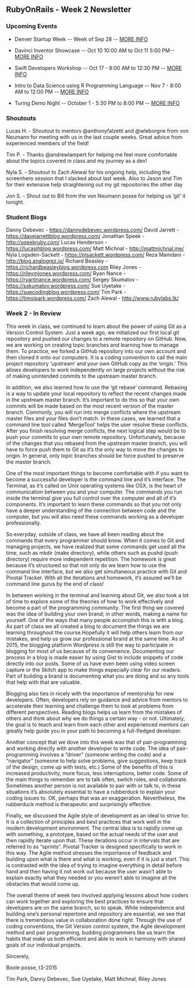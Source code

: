 ## RubyOnRails - Week 2 Newsletter

### Upcoming Events

* Denver Startup Week -- Week of Sep 28 -- [MORE INFO](http://www.denverstartupweek.org/schedule)

* Davinci Inventor Showcase -- Oct 10 10:00 AM to Oct 11 5:00 PM-- [MORE INFO](http://www.davinciinstitute.com/colorado-professional-workshops/inventor-showcase2015)

* Swift Developers Workshop -- Oct 17 - 8:00 AM to 12:30 PM -- [MORE INFO](http://www.davincicoders.com/calendar/learn-ios-development-colorado)

* Intro to Data Science using R Programming Language -- Nov 7 - 8:00 AM to 12:00 PM -- [MORE INFO](http://www.davinciinstitute.com/colorado-professional-workshops/data-science)

* Turing Demo Night -- October 1 - 5:30 PM to 8:00 PM -- [MORE INFO](http://www.meetup.com/Turing-Community-Events/events/225568066/)


### Shoutouts

Lucas H. - Shoutout to mentors @anthonyfalzetti and @wleborgne from von Neumann for meeting with us in the last couple weeks. Great advice from experienced members of the field!

Tim P. - Thanks @andrewlampert for  helping me feel more comfortable about the topics covered in class and my journey as a dev!

Nyla S. - Shoutout to Zach Alewal for his ongoing help, including the screenhero session that I slacked about last week. Also to Jason and Tim for their extensive help straightening out my git repositories the other day

Jon S. - Shout out to Bill from the von Neumann posse for helping us ‘git’ it tonight.

### Student Blogs

Danny Debevec - https://dannydebevec.wordpress.com/
David Jarrett - https://davejarrettblog.wordpress.com/
Jonathan Speek - http://speekruby.com/
Lucas Henderson - https://lucasjhblog.wordpress.com/
Matt Michnal - http://mattmichnal.me/
Nyla Logsden-Sackett - https://nlsackett.wordpress.com/
Reza Mamdani - http://blog.analogrez.io/
Richard Beasley - https://richardbeasleyblog.wordpress.com
Riley Jones - https://rileymjones.wordpress.com/
Ryan Nance - https://ryantnance.wordpress.com/
Sergey Skumatov - https://sskumatov.wordpress.com/
Sue Uyetake - https://suecodingblog.wordpress.com/
Tim Park - https://timsjpark.wordpress.com/
Zach Alewal - http://www.rubylabs.tk/

### Week 2 - In Review

This week in class, we continued to learn about the power of using Git as a Version Control System. Just a week ago, we initialized our first local git repository and pushed our changes to a remote repository on GitHub. Now, we are working on creating topic branches and learning how to manage them. To practice, we forked a GitHub repository into our own account and then cloned it onto our computers. It is a coding convention to call the main project repository ‘upstream’ and your own GitHub copy as the ‘origin.’ This  allows developers to work independently  on large projects without the risk of making unintended commits to the upstream master branch.

In addition, we also learned how to use the ‘git rebase’ command. Rebasing is a way to update your local repository to reflect the recent changes made in the upstream master branch. It’s important to do this so that your own commits will be made based on the most recent version of the master branch. Commonly, you will run into merge conflicts where the upstream master files and your files don’t match. In these cases, we learned that a command line tool called ‘MergeTool’ helps the user resolve these conflicts. After you finish resolving merge conflicts, the next logical step would be to push your commits to your own remote repository. Unfortunately, because of the changes that you rebased from the upstream master branch, you will have to force push them to Git as it’s the only way to move the changes to origin. In general, only topic branches should be force pushed to preserve the master branch.

One of the most important things to become comfortable with if you want to become a successful developer is the command line and it’s interface. The Terminal, as it’s called on Unix operating systems like OSX, is the heart of communication between you and your computer. The commands you run inside the terminal give you full control over the computer and all of it’s components. It’s important to learn these commands so that you not only have a deeper understanding of the connection between code and the computer, but you will also need these commands working as a developer professionally. 

So everyday, outside of class, we have all been reading about the commands that every programmer should know. When it comes to Git and managing projects, we have realized that some commands get used all the time, such as mkdir (make directory), while others such as pushd (push directory) require more independent repetition. The homework is great because it’s structured so that not only do we learn how to use the command line interface, but we also get simultaneous practice with Git and Pivotal Tracker. With all the iterations and homework, it’s assured we’ll be command line gurus by the end of class!

In between working in the terminal and learning about Git, we also took a lot of time to explore some of the theories of how to work effectively and become a part of the programming community. The first thing we covered was the idea of building your own brand; in other words, making a name for yourself. One of the ways that many people accomplish this is with a blog. As part of class we all created a blog to document the things we are learning throughout the course.Hopefully it will help others learn from our mistakes, and help us grow our professional brand at the same time. As of 2015, the blogging platform Wordpress is still the way to participate in blogging for most of us because of its convenience. Documenting our process in a blog is made easier by using Gist to include snippets of code directly into our posts.  Some of us have even been using video screen capture or the Skitch app to make things especially clear for our readers. Part of building a brand is documenting what you are doing and so any tools that help with that are valuable. 

Blogging also ties in nicely with the importance of mentorship for new developers. Often, developers rely on guidance and advice from mentors to accelerate their learning and challenge them to look at problems from different perspectives. Reading blogs helps us learn from the mistakes of others and think about why we do things a certain way - or not. Ultimately, the goal is to teach and learn from each other and experienced mentors can greatly help guide you in your path to becoming a full-fledged developer.

Another concept that we dove into this week was that of pair-programming and working directly with another developer to write code.  The idea of pair-programming involves a “driver” (someone writing the code) and a “navigator” (someone to help solve problems, give suggestions, keep track of the design, come up with tests, etc.)  Some of the benefits of this is increased productivity, more focus, less interruptions, better code.  Some of the main things to remember are  to talk often, switch roles, and collaborate.  Sometimes another person is not available to pair with or talk to, in these situations it’s absolutely essential to have a rubberduck to explain your coding issues to. OK, perhaps that was an exaggeration.  Nevertheless, the rubberduck method is therapeutic and surprisingly effective. 

Finally, we discussed the Agile style of development as an ideal to strive for. It is a collection of principles and best practices that work well in the modern development environment. The central idea is to rapidly come up with something, a prototype, based on the actual needs of the user and then rapidly iterate upon that. These iterations occur in intervals that are referred to as “sprints”. Pivotal Tracker is designed specifically to work in this way. The Agile method stresses the importance of feedback and building upon what is there and what is working, even if it is just a start. This is contrasted with the idea of trying to imagine everything in detail before hand and then having it not work out because the user wasn’t able to explain exactly what they needed or you weren’t able to imagine all the obstacles that would come up.

The overall theme of week two involved applying lessons about how coders can work together and exploring the best practices to ensure that developers are on the same branch, so to speak. While independence and building one’s personal repertoire and repository are essential, we see that there is tremendous value in collaboration done right. Through the use of coding conventions, the Git Version control system, the Agile development method and pair programming, budding programmers like us learn the habits that make us both efficient and able to work in harmony with shared goals of our individual projects. 

Sincerely,

Boole posse, t3-2015

Tim Park,
Danny Debevec,
Sue Uyetake,
Matt Michnal,
Riley Jones

